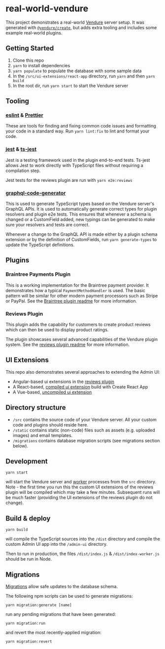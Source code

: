 # real-world-vendure

This project demonstrates a real-world [Vendure](https://www.vendure.io/) server setup. It was generated with [`@vendure/create`](https://github.com/vendure-ecommerce/vendure/tree/master/packages/create), but adds extra tooling and includes some example real-world plugins.

## Getting Started

1. Clone this repo
2. `yarn` to install dependencies
3. `yarn populate` to populate the database with some sample data
4. In the `/src/ui-extensions/react-app` directory, run `yarn` and then `yarn build`
3. In the root dir, run `yarn start` to start the Vendure server

## Tooling

### [eslint](https://eslint.org/) & [Prettier](https://prettier.io/)
These are tools for finding and fixing common code issues and formatting your code in a standard way. Run `yarn lint:fix` to lint and format your code.

### [jest](https://jestjs.io/) & [ts-jest](https://github.com/kulshekhar/ts-jest)
Jest is a testing framework used in the plugin end-to-end tests. Ts-jest allows Jest to work directly with TypeScript files without requiring a compilation step.

Jest tests for the reviews plugin are run with `yarn e2e:reviews`

### [graphql-code-generator](https://graphql-code-generator.com/)
This is used to generate TypeScript types based on the Vendure server's GraphQL APIs. It is used to automatically generate correct types for plugin resolvers and plugin e2e tests. This ensures that whenever a schema is changed or a CustomField added, new typings can be generated to make sure your resolvers and tests are correct. 

Whenever a change to the GraphQL API is made either by a plugin schema extension or by the definition of CustomFields, run `yarn generate-types` to update the TypeScript definitions.

## Plugins

### Braintree Payments Plugin

This is a working implementation for the Braintree payment provider. It demonstrates how a typical `PaymentMethodHandler` is used. The basic pattern will be similar for other modern payment processors such as Stripe or PayPal. See the [Braintree plugin readme](./src/plugins/braintree/README.md) for more information.

### Reviews Plugin

This plugin adds the capability for customers to create product reviews which can then be used to display product ratings.

The plugin showcases several advanced capabilities of the Vendure plugin system. See the [reviews plugin readme](./src/plugins/reviews/README.md) for more information.

## UI Extensions

This repo also demonstrates several approaches to extending the Admin UI:

* Angular-based ui extensions in the [reviews plugin](./src/plugins/reviews/ui)
* A React-based, [compiled ui extension](./src/ui-extensions/react-app) build with Create React App
* A Vue-based, [uncompiled ui extension](./src/ui-extensions/vue-app)

## Directory structure

* `/src` contains the source code of your Vendure server. All your custom code and plugins should reside here.
* `/static` contains static (non-code) files such as assets (e.g. uploaded images) and email templates.
* `/migrations` contains database migration scripts (see migrations section below).

## Development

```
yarn start
```

will start the Vendure server and [worker](https://www.vendure.io/docs/developer-guide/vendure-worker/) processes from
the `src` directory. Note - the first time you run this the custom UI extensions of the reviews plugin will be compiled which may take a few minutes. Subsequent runs will be much faster (providing the UI extensions of the reviews plugin do not change).

## Build & deploy

```
yarn build
```

will compile the TypeScript sources into the `/dist` directory and compile the custom Admin UI app into the `/admin-ui` directory.

Then to run in production, the files `/dist/index.js` & `/dist/index-worker.js` should be run in Node. 

## Migrations

[Migrations](https://www.vendure.io/docs/developer-guide/migrations/) allow safe updates to the database schema.

The following npm scripts can be used to generate migrations:

```
yarn migration:generate [name]
```

run any pending migrations that have been generated:

```
yarn migration:run
```

and revert the most recently-applied migration:

```
yarn migration:revert
```
